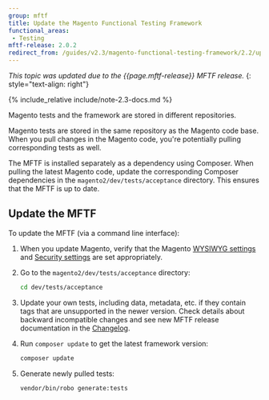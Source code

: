 ```yaml
---
group: mftf
title: Update the Magento Functional Testing Framework
functional_areas:
 - Testing
mftf-release: 2.0.2
redirect_from: /guides/v2.3/magento-functional-testing-framework/2.2/update.html
---
```


_This topic was updated due to the {{page.mftf-release}} MFTF release._
{: style="text-align: right"}

{% include_relative include/note-2.3-docs.md %}

Magento tests and the framework are stored in different repositories.

Magento tests are stored in the same repository as the Magento code base. When you pull changes in the Magento code, you're potentially pulling corresponding tests as well.

The MFTF is installed separately as a dependency using Composer. When pulling the latest Magento code, update the corresponding Composer dependencies in the `magento2/dev/tests/acceptance` directory. This ensures that the MFTF is up to date.

## Update the MFTF

To update the MFTF (via a command line interface):

1. When you update Magento, verify that the Magento [WYSIWYG settings](getting-started.html#wysiwyg-settings) and [Security settings](getting-started.html#security-settings) are set appropriately.
1. Go to the `magento2/dev/tests/acceptance` directory:

	```bash
	cd dev/tests/acceptance
	```
1. Update your own tests, including data, metadata, etc. if they contain tags that are unsupported in the newer version. Check details about backward incompatible changes and see new MFTF release documentation in the [Changelog](../changelog.html).
1. Run `composer update` to get the latest framework version:

	```bash
	composer update
	```

1. Generate newly pulled tests:

	```bash
	vendor/bin/robo generate:tests
	```